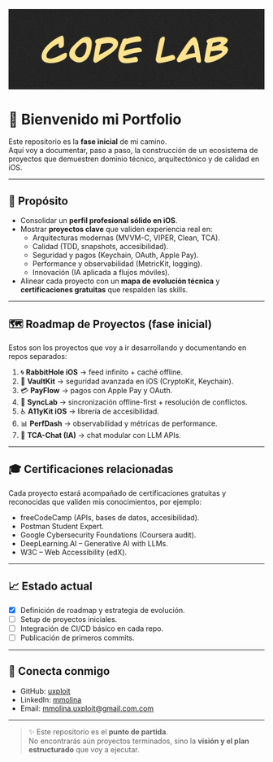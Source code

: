 ![Hero Image](assets/banner.png "Code Lab")

# 👋 Bienvenido mi Portfolio

Este repositorio es la **fase inicial** de mi camino.  
Aquí voy a documentar, paso a paso, la construcción de un ecosistema de proyectos que demuestren dominio técnico, arquitectónico y de calidad en iOS.

---

## 🚀 Propósito
- Consolidar un **perfil profesional sólido en iOS**.
- Mostrar **proyectos clave** que validen experiencia real en:  
  - Arquitecturas modernas (MVVM-C, VIPER, Clean, TCA).  
  - Calidad (TDD, snapshots, accesibilidad).  
  - Seguridad y pagos (Keychain, OAuth, Apple Pay).  
  - Performance y observabilidad (MetricKit, logging).  
  - Innovación (IA aplicada a flujos móviles).  
- Alinear cada proyecto con un **mapa de evolución técnica** y **certificaciones gratuitas** que respalden las skills.

---

## 🗺️ Roadmap de Proyectos (fase inicial)
Estos son los proyectos que voy a ir desarrollando y documentando en repos separados:

1. 🌀 **RabbitHole iOS** → feed infinito + caché offline.  
2. 🔐 **VaultKit** → seguridad avanzada en iOS (CryptoKit, Keychain).  
3. 💳 **PayFlow** → pagos con Apple Pay y OAuth.  
4. 🔄 **SyncLab** → sincronización offline-first + resolución de conflictos.  
5. ♿ **A11yKit iOS** → librería de accesibilidad.  
6. 📊 **PerfDash** → observabilidad y métricas de performance.  
7. 🤖 **TCA-Chat (IA)** → chat modular con LLM APIs.

---

## 🎓 Certificaciones relacionadas
Cada proyecto estará acompañado de certificaciones gratuitas y reconocidas que validen mis conocimientos, por ejemplo:
- freeCodeCamp (APIs, bases de datos, accesibilidad).  
- Postman Student Expert.  
- Google Cybersecurity Foundations (Coursera audit).  
- DeepLearning.AI – Generative AI with LLMs.  
- W3C – Web Accessibility (edX).  

---

## 📈 Estado actual
- [x] Definición de roadmap y estrategia de evolución.  
- [ ] Setup de proyectos iniciales.  
- [ ] Integración de CI/CD básico en cada repo.  
- [ ] Publicación de primeros commits.  

---

## 🔗 Conecta conmigo
- GitHub: [uxploit](https://github.com/uxploit)  
- LinkedIn: [mmolina](https://www.linkedin.com/in/mmolina-uxploit/)
- Email: mmolina.uxploit@gmail.com.com  

---

> ✨ Este repositorio es el **punto de partida**.  
> No encontrarás aún proyectos terminados, sino la **visión y el plan estructurado** que voy a ejecutar.
